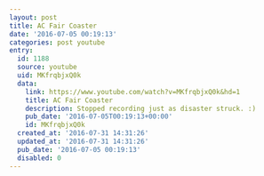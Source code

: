 ```yaml
---
layout: post
title: AC Fair Coaster
date: '2016-07-05 00:19:13'
categories: post youtube
entry:
  id: 1188
  source: youtube
  uid: MKfrqbjxQ0k
  data:
    link: https://www.youtube.com/watch?v=MKfrqbjxQ0k&hd=1
    title: AC Fair Coaster
    description: Stopped recording just as disaster struck. :)
    pub_date: '2016-07-05T00:19:13+00:00'
    id: MKfrqbjxQ0k
  created_at: '2016-07-31 14:31:26'
  updated_at: '2016-07-31 14:31:26'
  pub_date: '2016-07-05 00:19:13'
  disabled: 0
---
```

